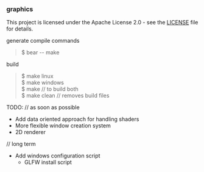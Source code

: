 ### graphics

This project is licensed under the Apache License 2.0 - see the [LICENSE](LICENSE) file for details.

generate compile commands
>$ bear -- make

build
>$ make linux \
>$ make windows\
>$ make // to build both\
>$ make clean // removes build files

TODO:
// as soon as possible
- Add data oriented approach for handling shaders
- More flexible window creation system
- 2D renderer

// long term
- Add windows configuration script
  - GLFW install script
